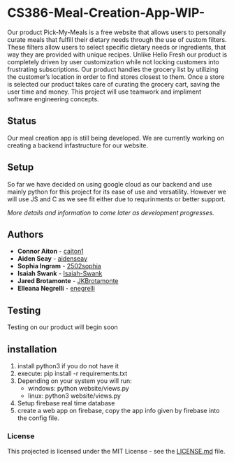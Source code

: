 # CS386-Meal-Creation-App-WIP-
Our product Pick-My-Meals is a free website that allows users to personally curate meals that fulfill their dietary needs through the use of custom filters. These filters allow users to select specific dietary needs or ingredients, that way they are provided with unique recipes. Unlike Hello Fresh our product is completely driven by user customization while not locking customers into frustrating subscriptions. Our product handles the grocery list by utilizing the customer’s location in order to find stores closest to them. Once a store is selected our product takes care of curating the grocery cart, saving the user time and money. This project will use teamwork and impliment software engineering concepts.  

## Status
Our meal creation app is still being developed. We are currently working on creating a backend infastructure for our website.

## Setup
So far we have decided on using google cloud as our backend and use mainly python for this project for its ease of use and versatility. However we will use JS and C as we see fit either due to requrinments or better support.

*More details and information to come later as development progresses.*

## Authors
- **Connor Aiton** - [caiton1](https://github.com/caiton1) 
- **Aiden Seay** - [aidenseay](https://github.com/aidenseay)
- **Sophia Ingram** - [2502sophia](https://github.com/2502sophia) 
- **Isaiah Swank** - [Isaiah-Swank](https://github.com/Isaiah-Swank) 
- **Jared Brotamonte** - [JKBrotamonte](https://github.com/JKBrotamonte) 
- **Elleana Negrelli** - [enegrelli](https://github.com/enegrelli)



## Testing
Testing on our product will begin soon

## installation
1. install python3 if you do not have it 
2. execute: pip install -r requirements.txt 
3. Depending on your system you will run:
    * windows: python website/views.py
    * linux:  python3 website/views.py
4. Setup firebase real time database
5. create a web app on firebase, copy the app info given by firebase into the config file.
### License
This projected is licensed under the MIT License - see the [LICENSE.md](LICENSE.md) file.


